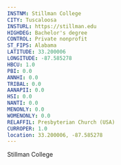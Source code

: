 ```yaml
---
INSTNM: Stillman College
CITY: Tuscaloosa
INSTURL: https://stillman.edu
HIGHDEG: Bachelor's degree
CONTROL: Private nonprofit
ST_FIPS: Alabama
LATITUDE: 33.200006
LONGITUDE: -87.585278
HBCU: 1.0
PBI: 0.0
ANNHI: 0.0
TRIBAL: 0.0
AANAPII: 0.0
HSI: 0.0
NANTI: 0.0
MENONLY: 0.0
WOMENONLY: 0.0
RELAFFIL: Presbyterian Church (USA)
CURROPER: 1.0
location: 33.200006, -87.585278
---
```

Stillman College